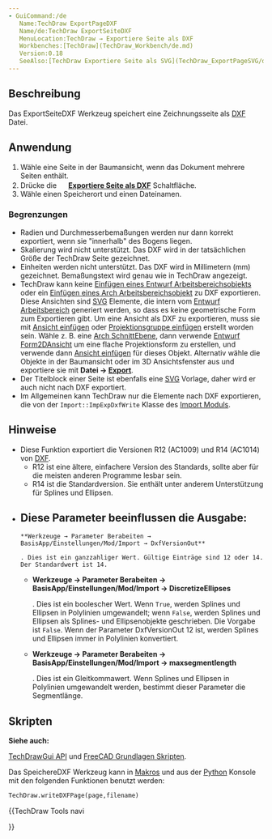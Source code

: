```yaml
---
- GuiCommand:/de
   Name:TechDraw ExportPageDXF
   Name/de:TechDraw ExportSeiteDXF
   MenuLocation:TechDraw → Exportiere Seite als DXF
   Workbenches:[TechDraw](TechDraw_Workbench/de.md)
   Version:0.18
   SeeAlso:[TechDraw Exportiere Seite als SVG](TechDraw_ExportPageSVG/de.md), [Entwurf DXF](Draft_DXF/de.md)
---
```


## Beschreibung

Das ExportSeiteDXF Werkzeug speichert eine Zeichnungsseite als [DXF](DXF/de.md) Datei.

## Anwendung

1.  Wähle eine Seite in der Baumansicht, wenn das Dokument mehrere Seiten enthält.
2.  Drücke die **<img src="images/TechDraw_ExportPageDXF.svg" width=16px> [Exportiere Seite als DXF](TechDraw_ExportPageDXF/de.md)** Schaltfläche.
3.  Wähle einen Speicherort und einen Dateinamen.

### Begrenzungen

-   Radien und Durchmesserbemaßungen werden nur dann korrekt exportiert, wenn sie \"innerhalb\" des Bogens liegen.
-   Skalierung wird nicht unterstützt. Das DXF wird in der tatsächlichen Größe der TechDraw Seite gezeichnet.
-   Einheiten werden nicht unterstützt. Das DXF wird in Millimetern (mm) gezeichnet. Bemaßungstext wird genau wie in TechDraw angezeigt.
-   TechDraw kann keine [Einfügen eines Entwurf Arbeitsbereichsobjekts ](TechDraw_DraftView/de.md) oder ein [Einfügen eines Arch Arbeitsbereichsobjekt](TechDraw_ArchView.md) zu DXF exportieren. Diese Ansichten sind [SVG](SVG/de.md) Elemente, die intern vom [Entwurf Arbeitsbereich](Draft_Workbench/de.md) generiert werden, so dass es keine geometrische Form zum Exportieren gibt. Um eine Ansicht als DXF zu exportieren, muss sie mit [Ansicht einfügen](TechDraw_View/de.md) oder [Projektionsgruppe einfügen](TechDraw_ProjectionGroup/de.md) erstellt worden sein. Wähle z. B. eine [Arch SchnittEbene](Arch_SectionPlane/de.md), dann verwende [Entwurf Form2DAnsicht](Draft_Shape2DView/de.md) um eine flache Projektionsform zu erstellen, und verwende dann [Ansicht einfügen](TechDraw_View/de.md) für dieses Objekt. Alternativ wähle die Objekte in der Baumansicht oder im 3D Ansichtsfenster aus und exportiere sie mit **Datei → [Export](Std_Export/de.md)**.
-   Der Titelblock einer Seite ist ebenfalls eine [SVG](SVG/de.md) Vorlage, daher wird er auch nicht nach DXF exportiert.
-   Im Allgemeinen kann TechDraw nur die Elemente nach DXF exportieren, die von der `Import::ImpExpDxfWrite` Klasse des [Import Moduls](Import_Module/de.md).

## Hinweise

-   Diese Funktion exportiert die Versionen R12 (AC1009) und R14 (AC1014) von [DXF](DXF/de.md).
    -   R12 ist eine ältere, einfachere Version des Standards, sollte aber für die meisten anderen Programme lesbar sein.
    -   R14 ist die Standardversion. Sie enthält unter anderem Unterstützung für Splines und Ellipsen.
-   Diese Parameter beeinflussen die Ausgabe:
    -   
        **Werkzeuge → Parameter Berabeiten → BasisApp/Einstellungen/Mod/Import → DxfVersionOut**
        
        . Dies ist ein ganzzahliger Wert. Gültige Einträge sind 12 oder 14. Der Standardwert ist 14.

    -   
        **Werkzeuge → Parameter Berabeiten → BasisApp/Einstellungen/Mod/Import → DiscretizeEllipses**
        
        . Dies ist ein boolescher Wert. Wenn `True`, werden Splines und Ellipsen in Polylinien umgewandelt; wenn `False`, werden Splines und Ellipsen als Splines- und Ellipsenobjekte geschrieben. Die Vorgabe ist `False`. Wenn der Parameter DxfVersionOut 12 ist, werden Splines und Ellipsen immer in Polylinien konvertiert.

    -   
        **Werkzeuge → Parameter Berabeiten → BasisApp/Einstellungen/Mod/Import → maxsegmentlength**
        
        . Dies ist ein Gleitkommawert. Wenn Splines und Ellipsen in Polylinien umgewandelt werden, bestimmt dieser Parameter die Segmentlänge.

## Skripten


**Siehe auch:**

[TechDrawGui API](TechDrawGui_API/de.md) und [FreeCAD Grundlagen Skripten](FreeCAD_Scripting_Basics/de.md).

Das SpeichereDXF Werkzeug kann in [Makros](Macros/de.md) und aus der [Python](Python/de.md) Konsole mit den folgenden Funktionen benutzt werden:


```python
TechDraw.writeDXFPage(page,filename)
```





{{TechDraw Tools navi

}}  
